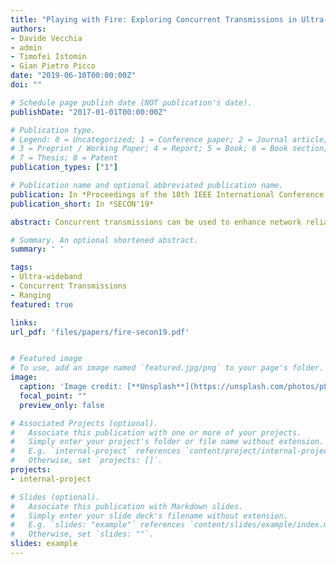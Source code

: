 ```yaml
---
title: "Playing with Fire: Exploring Concurrent Transmissions in Ultra-wideband Radios"
authors:
- Davide Vecchia
- admin
- Timofei Istomin
- Gian Pietro Picco
date: "2019-06-10T00:00:00Z"
doi: ""

# Schedule page publish date (NOT publication's date).
publishDate: "2017-01-01T00:00:00Z"

# Publication type.
# Legend: 0 = Uncategorized; 1 = Conference paper; 2 = Journal article;
# 3 = Preprint / Working Paper; 4 = Report; 5 = Book; 6 = Book section;
# 7 = Thesis; 8 = Patent
publication_types: ["1"]

# Publication name and optional abbreviated publication name.
publication: In *Proceedings of the 18th IEEE International Conference on Sensing, Communication and Networking (SECON), Boston (MA, USA), June 2019*.
publication_short: In *SECON'19*

abstract: Concurrent transmissions can be used to enhance network reliability and scalability and to reduce energy con- sumption and latency. This paper studies their applicability for communication and ranging in UWB networks, where they are hitherto largely unexplored. To this end, we follow an experiment- driven approach and show that i) different pulse repetition frequencies virtually double the number of non-interfering chan- nels, ii) concurrent transmissions with different preamble codes are unreliable, unless transmitters are tightly synchronized, and iii) under the same RF configuration, UWB radios are very likely to receive one of the packets transmitted concurrently by multiple senders, unlocking opportunities similar to those exploited in low-power narrowband radios. We argue that our findings can inform the design of novel communication and ranging protocols exploiting the unique advantages of concurrent transmissions, potentially inspiring a new wave of research on UWB radios.

# Summary. An optional shortened abstract.
summary: ' '

tags:
- Ultra-wideband
- Concurrent Transmissions
- Ranging
featured: true

links:
url_pdf: 'files/papers/fire-secon19.pdf'


# Featured image
# To use, add an image named `featured.jpg/png` to your page's folder. 
image:
  caption: 'Image credit: [**Unsplash**](https://unsplash.com/photos/pLCdAaMFLTE)'
  focal_point: ""
  preview_only: false

# Associated Projects (optional).
#   Associate this publication with one or more of your projects.
#   Simply enter your project's folder or file name without extension.
#   E.g. `internal-project` references `content/project/internal-project/index.md`.
#   Otherwise, set `projects: []`.
projects:
- internal-project

# Slides (optional).
#   Associate this publication with Markdown slides.
#   Simply enter your slide deck's filename without extension.
#   E.g. `slides: "example"` references `content/slides/example/index.md`.
#   Otherwise, set `slides: ""`.
slides: example
---
```

